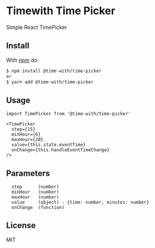# Timewith Time Picker

Simple React TimePicker

## Install

With [npm](http://npmjs.org) do:

```bash
$ npm install @time-with/time-picker
or
$ yarn add @time-with/time-picker
```

## Usage

    import TimePicker from '@time-with/time-picker'
      
    <TimePicker
      step={15}
      minHour={6}
      maxHour={20}
      value={this.state.eventTime}
      onChange={this.handleEventTimeChange}
    />


## Parameters

      step      (number)
      minHour   (number)
      maxHour   (number)
      value     (object) - {time: number, minutes: number}
      onChange  (function)

## License

MIT
